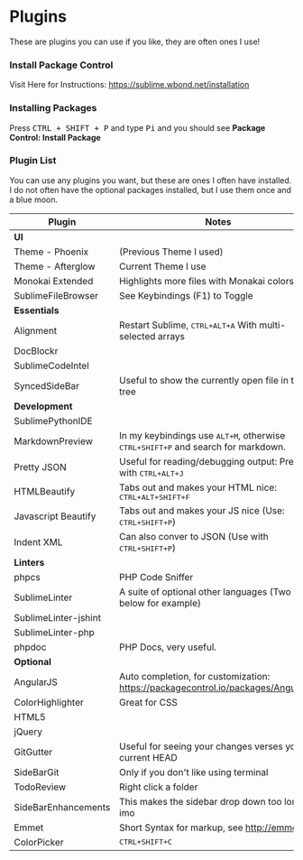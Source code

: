# Plugins
These are plugins you can use if you like, they are often ones I use!

### Install Package Control
Visit Here for Instructions: https://sublime.wbond.net/installation

### Installing Packages
Press <kbd>CTRL + SHIFT + P</kbd> and type <kbd>Pi</kbd> and you should see **Package Control: Install Package**

### Plugin List
You can use any plugins you want, but these are ones I often have installed. I do not often
have the optional packages installed, but I use them once and a blue moon.

Plugin                              | Notes
----------------------------------  | ----------------------------------
**UI**                              |
Theme - Phoenix                     | (Previous Theme I used)
Theme - Afterglow                   | Current Theme I use
Monokai Extended                    | Highlights more files with Monakai colors
SublimeFileBrowser                  | See Keybindings (F1) to Toggle
**Essentials**                      |
Alignment                           | Restart Sublime, <kbd>CTRL+ALT+A</kbd> With multi-selected arrays
DocBlockr                           |
SublimeCodeIntel                    |
SyncedSideBar                       | Useful to show the currently open file in the tree
**Development**                     |
SublimePythonIDE                    |
MarkdownPreview                     | In my keybindings use <kbd>ALT+M</kbd>, otherwise <kbd>CTRL+SHIFT+P</kbd> and search for markdown.
Pretty JSON                         | Useful for reading/debugging output: Prettify with <kbd>CTRL+ALT+J</kbd>
HTMLBeautify                        | Tabs out and makes your HTML nice: <kbd>CTRL+ALT+SHIFT+F</kbd>
Javascript Beautify                 | Tabs out and makes your JS nice (Use: <kbd>CTRL+SHIFT+P</kbd>)
Indent XML                          | Can also conver to JSON (Use with <kbd>CTRL+SHIFT+P</kbd>)
**Linters**                         |
phpcs                               | PHP Code Sniffer
SublimeLinter                       | A suite of optional other languages (Two below for example)
SublimeLinter-jshint                |
SublimeLinter-php                   |
phpdoc                              | PHP Docs, very useful.
**Optional**                        |
Angular​JS                           | Auto completion, for customization: https://packagecontrol.io/packages/AngularJS
ColorHighlighter                    | Great for CSS
HTML5                               |
jQuery                              |
GitGutter                           | Useful for seeing your changes verses your current HEAD
SideBarGit                          | Only if you don't like using terminal
TodoReview                          | Right click a folder
SideBarEnhancements                 | This makes the sidebar drop down too long imo
Emmet                               | Short Syntax for markup, see http://emmet.io/
ColorPicker                         | <kbd>CTRL+SHIFT+C</kbd>
